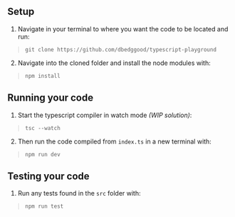 ## Setup

1. Navigate in your terminal to where you want the code to be located and run:
>`git clone https://github.com/dbedggood/typescript-playground`

2. Navigate into the cloned folder and install the node modules with:
>`npm install`


## Running your code

1. Start the typescript compiler in watch mode *(WIP solution)*:
>`tsc --watch`

2. Then run the code compiled from `index.ts` in a new terminal with:
>`npm run dev`


## Testing your code

1. Run any tests found in the `src` folder with:
>`npm run test`
